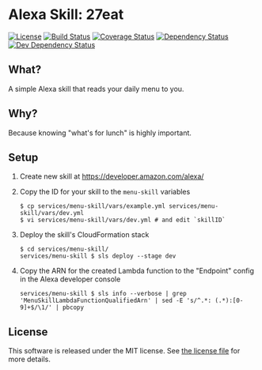 # Alexa Skill: 27eat

[![License](https://img.shields.io/github/license/onebytegone/27eat-services.svg)](./LICENSE)
[![Build Status](https://travis-ci.com/onebytegone/27eat-services.svg?branch=master)](https://travis-ci.com/onebytegone/27eat-services)
[![Coverage Status](https://coveralls.io/repos/github/onebytegone/27eat-services/badge.svg?branch=master)](https://coveralls.io/github/onebytegone/27eat-services?branch=master)
[![Dependency Status](https://david-dm.org/onebytegone/27eat-services.svg)](https://david-dm.org/onebytegone/27eat-services)
[![Dev Dependency Status](https://david-dm.org/onebytegone/27eat-services/dev-status.svg)](https://david-dm.org/onebytegone/27eat-services#info=devDependencies&view=table)

## What?

A simple Alexa skill that reads your daily menu to you.

## Why?

Because knowing "what's for lunch" is highly important.

## Setup

1. Create new skill at https://developer.amazon.com/alexa/
2. Copy the ID for your skill to the `menu-skill` variables

    ```
    $ cp services/menu-skill/vars/example.yml services/menu-skill/vars/dev.yml
    $ vi services/menu-skill/vars/dev.yml # and edit `skillID`
    ```

3. Deploy the skill's CloudFormation stack

   ```
   $ cd services/menu-skill/
   services/menu-skill $ sls deploy --stage dev
   ```

3. Copy the ARN for the created Lambda function to the "Endpoint" config in the Alexa developer console

   ```
   services/menu-skill $ sls info --verbose | grep 'MenuSkillLambdaFunctionQualifiedArn' | sed -E 's/^.*: (.*):[0-9]+$/\1/' | pbcopy
   ```

## License

This software is released under the MIT license. See [the license
file](LICENSE) for more details.

